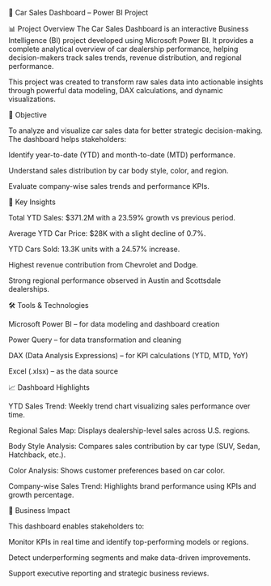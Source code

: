 🚗 Car Sales Dashboard – Power BI Project

📊 Project Overview
The Car Sales Dashboard is an interactive Business Intelligence (BI) project developed using Microsoft Power BI. It provides a complete analytical overview of car dealership performance, helping decision-makers track sales trends, revenue distribution, and regional performance.

This project was created to transform raw sales data into actionable insights through powerful data modeling, DAX calculations, and dynamic visualizations.

🎯 Objective

To analyze and visualize car sales data for better strategic decision-making. The dashboard helps stakeholders:

Identify year-to-date (YTD) and month-to-date (MTD) performance.

Understand sales distribution by car body style, color, and region.

Evaluate company-wise sales trends and performance KPIs.

🧠 Key Insights

Total YTD Sales: $371.2M with a 23.59% growth vs previous period.

Average YTD Car Price: $28K with a slight decline of 0.7%.

YTD Cars Sold: 13.3K units with a 24.57% increase.

Highest revenue contribution from Chevrolet and Dodge.

Strong regional performance observed in Austin and Scottsdale dealerships.

🛠️ Tools & Technologies

Microsoft Power BI – for data modeling and dashboard creation

Power Query – for data transformation and cleaning

DAX (Data Analysis Expressions) – for KPI calculations (YTD, MTD, YoY)

Excel (.xlsx) – as the data source

📈 Dashboard Highlights

 YTD Sales Trend: Weekly trend chart visualizing sales performance over time.

 Regional Sales Map: Displays dealership-level sales across U.S. regions.

 Body Style Analysis: Compares sales contribution by car type (SUV, Sedan, Hatchback, etc.).

 Color Analysis: Shows customer preferences based on car color.

 Company-wise Sales Trend: Highlights brand performance using KPIs and growth percentage.

🧾 Business Impact

This dashboard enables stakeholders to:

Monitor KPIs in real time and identify top-performing models or regions.

Detect underperforming segments and make data-driven improvements.

Support executive reporting and strategic business reviews.

